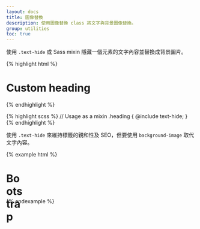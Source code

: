 ```yaml
---
layout: docs
title: 圖像替換
description: 使用圖像替換 class 將文字與背景圖像替換。
group: utilities
toc: true
---
```


使用 `.text-hide` 或 Sass mixin 隱藏一個元素的文字內容並替換成背景圖片。

{% highlight html %}
<h1 class="text-hide">Custom heading</h1>
{% endhighlight %}

{% highlight scss %}
// Usage as a mixin
.heading {
  @include text-hide;
}
{% endhighlight %}

使用 `.text-hide` 來維持標籤的親和性及 SEO，但要使用 `background-image` 取代文字內容。

{% example html %}
<h1 class="text-hide" style="background-image: url('/assets/brand/bootstrap-solid.svg'); width: 50px; height: 50px;">Bootstrap</h1>
{% endexample %}
